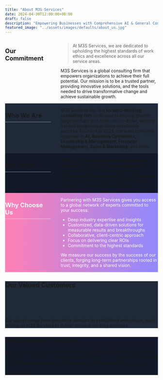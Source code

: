 ```yaml
---
title: "About M3S Services"
date: 2024-04-30T12:00:00+00:00
draft: false
description: "Empowering Businesses with Comprehensive AI & General Consultancy"
featured_image: "../assets/images/defaults/about_us.jpg"
---
```


<style>
/* General styling for the horizontal "section blocks" */
.about-section {
  display: grid;
  grid-template-columns: 1fr;
  gap: 2rem;
}
@media (min-width: 768px) {
  .about-section {
    grid-template-columns: 30% 1fr; /* Title on left ~30%, content ~70% */
  }
}

/* Title column styling */
.about-section-title {
  font-size: 1.25rem;
  font-weight: 700;
  padding-bottom: 0.5rem;
  margin-bottom: 1rem;
  border-bottom: 2px solid rgba(255,255,255,0.3); /* subtle accent */
}

/* Variation backgrounds for color blocking */
.bg-section-pink {
  background: linear-gradient(to right, #ff80b5, #9089fc);
}
.bg-section-dark {
  background-color: #1f2937; /* e.g. Tailwind's gray-800 or #1f2937 */
}
.bg-section-slight {
  background-color: #111827; /* a slightly darker shade to differentiate */
}

/* Make sure text is readable on pink gradient sections */
.bg-section-pink .about-section-title,
.bg-section-pink p,
.bg-section-pink li,
.bg-section-pink strong,
.bg-section-pink em {
  color: #ffffff;
}

</style>


<!-- SECTION 1: Pink Gradient -->
<section class="py-12 bg-gradient-to-r from-pink-500 to-purple-500 text-white text-center mt-8">
  <div class="mx-auto max-w-7xl px-4 sm:px-6 lg:px-8 about-section">
    <div>
      <h2 class="about-section-title">Our Commitment</h2>
    </div>
    <div>
      <blockquote class="italic border-l-4 border-white pl-4 mb-4">
        At M3S Services, we are dedicated to upholding the highest standards 
        of work ethics and excellence across all our service areas.
      </blockquote>
      <p class="mt-4">
        M3S Services is a global consulting firm that empowers organizations 
        to achieve their full potential. Our mission is to be a trusted partner, 
        providing innovative solutions, and the tools needed 
        to drive transformative change and achieve sustainable growth.
      </p>
    </div>
  </div>
</section>

<!-- SECTION 2: Dark Gray -->
  <section class="py-12 bg-section-dark py-8 sm:py-12">
  <div class="mx-auto max-w-7xl px-4 sm:px-6 lg:px-8 about-section">
    <div>
      <h2 class="about-section-title text-white">Who We Are</h2>
    </div>
    <div class="text-gray-300">
      <p>
        M3S Services Inc. is a 
        <strong class="text-white">forward-thinking consulting firm</strong> 
        dedicated to helping growth-stage startups and multi-million-dollar, 
        venture-backed companies achieve sustainable success. Founded in 2024, 
        our team combines expertise in 
        <strong class="text-white">AI, Business Operations, Leadership &amp; Management, 
        Financial Management, Sales &amp; Marketing</strong>, and more.
      </p>
    </div>
  </div>
</section>

<!-- SECTION 3: Slight (even darker background for contrast) -->
<section class="py-12 bg-section-slight py-8 sm:py-12">
  <div class="mx-auto max-w-7xl px-4 sm:px-6 lg:px-8 about-section">
    <div>
      <h2 class="about-section-title text-white">Our Vision</h2>
    </div>
    <div class="text-gray-300">
      <p>
        At M3S Services, we believe 
        <strong class="text-white">technological innovation</strong> 
        and <strong class="text-white">operational excellence</strong> 
        go hand-in-hand. We aim to <em>bridge the gap</em> between 
        cutting-edge research and real-world business applications, 
        ensuring clients stay ahead in a rapidly evolving landscape.
      </p>
    </div>
  </div>
</section>

<!-- SECTION 4: Pink Gradient again for "Why Choose Us?" -->
<section class="py-12 bg-section-pink py-8 sm:py-12">
  <div class="mx-auto max-w-7xl px-4 sm:px-6 lg:px-8 about-section">
    <div>
      <h2 class="about-section-title">Why Choose Us</h2>
    </div>
    <div>
      <p>
        Partnering with M3S Services gives you access to a global network 
        of experts committed to your success:
      </p>
      <ul class="list-disc list-inside pl-4 mt-3">
        <li>Deep industry expertise and insights</li>
        <li>Customized, data-driven solutions for measurable results and breakthroughs</li>
        <li>Collaborative, client-centric approach</li>
        <li>Focus on delivering clear ROIs</li>
        <li>Commitment to the highest standards</li>
      </ul>
      <p class="mt-3">
        We measure our success by the success of our clients, forging 
        long-term partnerships rooted in trust, integrity, and a shared vision.
      </p>
    </div>
  </div>
</section>

<!-- MARQUEE: Our Valued Customers -->
<section class="py-12 bg-section-dark py-8 sm:py-12">
  <div class="mx-auto max-w-7xl px-4 sm:px-6 lg:px-8">
    <h2 class="text-2xl font-bold text-white mb-4">Our Valued Customers</h2>
    <style>
      /* Remove fixed height; let the container size to its contents */
      #marqueeContainer {
        position: relative;
        /* height: 80px;  <-- Removed this line */
        overflow: hidden;
        width: 100%;
        background-color: #1f2937; 
        border-radius: 0.5rem; 
        padding: 1rem;
      }
      #marqueeContent {
        display: inline-flex;
        align-items: center;
        white-space: nowrap;
        animation: slideLeft 15s linear infinite; /* Slower to see on mobile */
      }
      @keyframes slideLeft {
        0%   { transform: translateX(100%); }
        100% { transform: translateX(-100%); }
      }
      /* On hover (desktop), pause animation; optional for mobile */
      #marqueeContainer:hover #marqueeContent {
        animation-play-state: paused;
      }
      /* Adjust margin between logos */
      .logo-link {
        margin-right: 2rem;
        flex-shrink: 0; /* ensures logos don't shrink on small screens */
      }
      /* Scale logos slightly smaller for mobile if they feel too big */
      .logo-img {
        height: 64px;    /* or 4rem */
        width: auto;
        object-fit: contain;
      }
      </style>
      <div class="marquee bg-gradient-to-r from-pink-500 to-purple-500 rounded-md shadow p-4 overflow-hidden">
              <div id="marqueeContent">
          <!-- 1. Aimbridge Hospitality (USA) -->
          <a href="https://www.aimbridgehospitality.com" target="_blank" rel="noopener" class="logo-link">
            <img 
              src="https://m3sservices.s3.us-east-1.amazonaws.com/aimbridg.png"
              alt="Aimbridge Hospitality (USA)"
              class="logo-img"
            >
          </a>
          <!-- 2. Apple Hospitality Reit (USA) -->
          <a href="https://applehospitalityreit.com/" target="_blank" rel="noopener" class="logo-link">
            <img 
              src="https://m3sservices.s3.us-east-1.amazonaws.com/apple_hospitality.png"
              alt="Aimbridge Hospitality (USA)"
              class="logo-img"
            >
          </a>
          <!-- 3. Ascendas Pte Ltd. (Singapore) -->
          <a href="https://www.capitaland-ascendasreit.com/en/our-portfolio/singapore.html" target="_blank" rel="noopener" class="logo-link">
            <img 
              src="https://m3sservices.s3.us-east-1.amazonaws.com/ascendas.png"
              alt="Ascendas Pte Ltd. (Singapore)"
              class="logo-img"
            >
          </a>
          <!-- 4. Aurva.io (with invert filter example) -->
          <a style="filter: invert(100%);" href="https://aurva.io" target="_blank" rel="noopener" class="logo-link transition hover:opacity-80">
            <img 
              src="https://m3sservices.s3.us-east-1.amazonaws.com/aurva.png"
              alt="Aurva.io"
              class="logo-img"
            >
          </a>
          <!-- 5. BPEA Singapore (Singapore) -->
          <a style="filter: invert(100%);" href="https://www.bpea.com.sg/" target="_blank" rel="noopener" class="logo-link">
            <img 
              src="https://m3sservices.s3.us-east-1.amazonaws.com/bpea.png"
              alt="BPEA Singapore (Singapore)"
              class="logo-img"
            >
          </a>
          <!-- 6. Crio.do (with invert filter example) -->
          <a style="filter: invert(100%);" href="https://crio.do" target="_blank" rel="noopener" class="logo-link transition hover:opacity-100">
            <img 
              src="https://m3sservices.s3.us-east-1.amazonaws.com/crio_do.png"
              alt="Crio.do"
              class="logo-img"
            >
          </a>
          <!-- 7. Daiwa House Industry Co. Ltd. (Japan) -->
          <a href="https://www.daiwa-house.co.jp/en/index.html" target="_blank" rel="noopener" class="logo-link">
            <img 
              src="https://m3sservices.s3.us-east-1.amazonaws.com/daiwa_house.png"
              alt="Daiwa House Industry Co. Ltd. (Japan)"
              class="logo-img"
            >
          </a>
          <!-- 8. DLF Limited (India) -->
          <a href="https://www.dlf.in" target="_blank" rel="noopener" class="logo-link">
            <img 
              src="https://m3sservices.s3.us-east-1.amazonaws.com/dlf.png"
              alt="DLF Limited (India)"
              class="logo-img"
            >
          </a>
          <!-- 9. Gaw Capital Partners (Hong Kong) -->
          <a href="https://www.gawcapital.com" target="_blank" rel="noopener" class="logo-link">
            <img 
              src="https://m3sservices.s3.us-east-1.amazonaws.com/gaw.png"
              alt="Gaw Capital Partners (Hong Kong)"
              class="logo-img"
            >
          </a>
          <!-- 10. Fyler.us (invert example) -->
          <a style="filter: invert(100%);" href="https://fyler.us" target="_blank" rel="noopener" class="logo-link">
            <img 
              src="https://m3sservices.s3.us-east-1.amazonaws.com/fyler.png"
              alt="Fyler.us"
              class="logo-img"
            >
          </a>
          <!-- 11. Lowe Enterprises (USA) -->
          <a href="https://www.lowe-re.com" target="_blank" rel="noopener" class="logo-link">
            <img 
              src="https://m3sservices.s3.us-east-1.amazonaws.com/lowes.png"
              alt="Lowe Enterprises (USA)"
              class="logo-img"
            >
          </a>
          <!-- 12. Standard Hotels (Singapore) -->
          <a href="https://www.standardhotels.com" target="_blank" rel="noopener" class="logo-link">
            <img 
              src="https://m3sservices.s3.us-east-1.amazonaws.com/standard_hotels.png"
              alt="Standard Hotels (Singapore)"
              class="logo-img"
            >
          </a>
          <!-- 13. Seibu Prince Hotels and Resorts (Japan) -->
          <a href="https://www.princehotels.com" target="_blank" rel="noopener" class="logo-link">
            <img 
              src="https://m3sservices.s3.us-east-1.amazonaws.com/seibu_prince.png"
              alt="Seibu Prince Hotels and Resorts (Japan)"
              class="logo-img"
            >
          </a>
          <!-- 14. Symphony International Holdings (Singapore) -->
          <a href="https://www.symphonyasia.com" target="_blank" rel="noopener" class="logo-link">
            <img 
              src="https://m3sservices.s3.us-east-1.amazonaws.com/symphony.png"
              alt="Symphony International Holdings (Singapore)"
              class="logo-img"
            >
          </a>
          <!-- 15. Wyndham Hotels & Resorts (USA) -->
          <a href="https://www.wyndhamhotels.com" target="_blank" rel="noopener" class="logo-link">
            <img 
               src="https://m3sservices.s3.us-east-1.amazonaws.com/wyndham.png"
              alt="Wyndham Hotels & Resorts (USA)"
              class="logo-img"
            >
          </a>
        </div>
      </div>
    <p class="mt-4 text-gray-300">
      <em>
        Our clients range from innovative startups to established enterprises,
        each relying on M3S Services to deliver forward-thinking solutions.
      </em>
    </p>
  </div>
</section>

<!-- FINAL CTA -->
<section class="bg-section-slight py-12 text-center">
  <div class="mx-auto max-w-3xl">
    <h2 class="text-2xl sm:text-3xl font-bold text-white">Let’s Innovate Together</h2>
    <p class="mt-3 text-gray-300">
      Ready to shape the future of your industry? <strong class="text-white">Get in touch</strong> to explore
      how AI solutions and holistic consulting can revolutionize your business.
      We’re here to <em>build your competitive advantage</em>—one intelligent solution at a time.
    </p>
    <div class="mt-8">
      <a href="/contact" 
        class="inline-block rounded-md bg-gradient-to-r from-pink-500 to-purple-500 px-8 py-3 text-lg font-semibold text-white transition hover:from-purple-500 hover:to-pink-500 focus-visible:outline-none focus-visible:ring-2 focus-visible:ring-pink-500 focus-visible:ring-offset-2">
        Contact Us
      </a>
    </div>
  </div>
</section>
